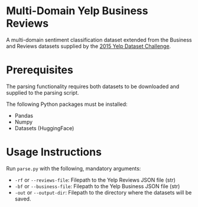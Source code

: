 # Multi-Domain Yelp Business Reviews
A multi-domain sentiment classification dataset extended from the Business and Reviews datasets supplied by the [2015 Yelp Dataset Challenge](https://www.yelp.com/dataset).

# Prerequisites
The parsing functionality requires both datasets to be downloaded and supplied to the parsing script.

The following Python packages must be installed:

 - Pandas
 - Numpy
 - Datasets (HuggingFace)

# Usage Instructions
Run `parse.py` with the following, mandatory arguments:

 - `-rf` or `--reviews-file`: Filepath to the Yelp Reviews JSON file (str)
 - `-bf` or `--business-file`: Filepath to the Yelp Business JSON file (str)
 - `-out` or `--output-dir`: Filepath to the directory where the datasets will be saved.
